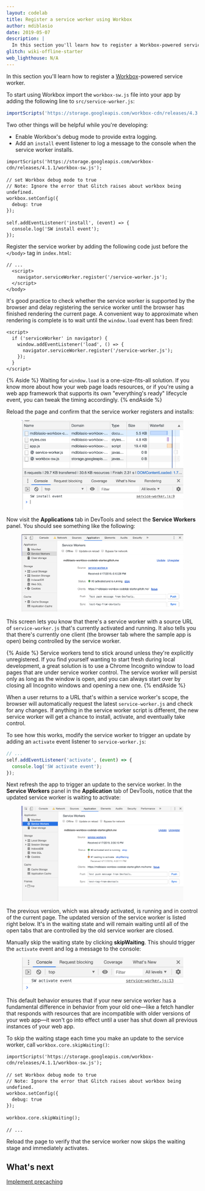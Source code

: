 ```yaml
---
layout: codelab
title: Register a service worker using Workbox
author: mdiblasio
date: 2019-05-07
description: |
  In this section you'll learn how to register a Workbox-powered service worker.
glitch: wiki-offline-starter
web_lighthouse: N/A
---
```


In this section you'll learn how to register a [Workbox](https://developers.google.com/web/tools/workbox/)-powered service worker.

To start using Workbox import the `workbox-sw.js` file into your app by adding
the following line to `src/service-worker.js`:

```js
importScripts('https://storage.googleapis.com/workbox-cdn/releases/4.3.0/workbox-sw.js');
```

Two other things will be helpful while you're developing:
+  Enable Workbox's debug mode to provide extra logging.
+  Add an `install` event listener to log a message to the console
   when the service worker installs.

```js/2-10
importScripts('https://storage.googleapis.com/workbox-cdn/releases/4.1.1/workbox-sw.js');

// set Workbox debug mode to true
// Note: Ignore the error that Glitch raises about workbox being undefined.
workbox.setConfig({
  debug: true
});

self.addEventListener('install', (event) => {
  console.log('SW install event');
});
```

Register the service worker by adding the following code just before the
`</body>` tag in `index.html`:

```html/1-3
// ...
  <script>
    navigator.serviceWorker.register('/service-worker.js');
  </script>
</body>
```

It's good practice to check whether the service worker is supported by
the browser and delay registering the service worker until the browser has
finished rendering the current page. A convenient way to approximate when
rendering is complete is to wait until the `window.load` event has been fired:

```html/1-5
<script>
  if ('serviceWorker' in navigator) {
    window.addEventListener('load', () => {
      navigator.serviceWorker.register('/service-worker.js');
    });
  }
</script>
```

{% Aside %}
Waiting for `window.load` is a one-size-fits-all solution. If you know more
about how your web page loads resources, or if you're using a web app framework
that supports its own "everything's ready" lifecycle event, you can tweak the
timing accordingly.
{% endAside %}

Reload the page and confirm that the service worker registers and installs:

<figure class="w-figure w-figure--center">
  <img class="w-screenshot" src="./service-worker-installed.png" alt="A
  screenshot of Chrome DevTools showing that the service worker has registered
  and installed.">
</figure>

Now visit the __Applications__ tab in DevTools and select the
__Service Workers__ panel. You should see something like the following:

<figure class="w-figure w-figure--center">
  <img class="w-screenshot" src="./service-worker-running.png" alt="A
  screenshot of Chrome DevTools showing that the service worker is running.">
</figure>

This screen lets you know that there's a service worker with a source URL of
`service-worker.js` that's currently activated and running. It also tells you
that there's currently one client (the browser tab where the sample app is open)
being controlled by the service worker.

{% Aside %}
Service workers tend to stick around unless they're explicitly unregistered.
If you find yourself wanting to start fresh during local development, a great
solution is to use a Chrome Incognito window to load pages that are
under service worker control. The service worker will persist only as long as
the window is open, and you can always start over by closing all Incognito
windows and opening a new one.
{% endAside %}

When a user returns to a URL that's within a service worker's scope,
the browser will automatically request the latest `service-worker.js` and check
for any changes. If anything in the service worker script is different, the new
service worker will get a chance to install, activate, and eventually take
control.

To see how this works, modify the service worker to trigger an update by adding
an `activate` event listener to `service-worker.js`:

```js
// ...
self.addEventListener('activate', (event) => {
  console.log('SW activate event');
});
```

Next refresh the app to trigger an update to the service worker. In the
__Service Workers__ panel in the __Application__ tab of DevTools, notice that
the updated service worker is waiting to activate:

<figure class="w-figure w-figure--center">
  <img class="w-screenshot" src="./updated-service-worker.png" alt="A
  screenshot of Chrome DevTools showing that the service worker has been
  updated.">
</figure>

The previous version, which was already activated, is running and in control of
the current page. The updated version of the service worker is listed right
below. It's in the waiting state and will remain waiting until all of the
open tabs that are controlled by the old service worker are closed.

Manually skip the waiting state by clicking __skipWaiting__. This should
trigger the `activate` event and log a message to the console:

<figure class="w-figure w-figure--center">
  <img class="w-screenshot" src="./service-worker-activated.png" alt="A
  screenshot of Chrome DevTools showing that the service worker has been
  activated.">
</figure>

This default behavior ensures that if your new service worker has a fundamental
difference in behavior from your old one—like a fetch handler that responds
with resources that are incompatible with older versions of your web app—it
won't go into effect until a user has shut down all previous instances of your
web app.

To skip the waiting stage each time you make an update to the service worker,
call `workbox.core.skipWaiting()`:

```js/8
importScripts('https://storage.googleapis.com/workbox-cdn/releases/4.1.1/workbox-sw.js');

// set Workbox debug mode to true
// Note: Ignore the error that Glitch raises about workbox being undefined.
workbox.setConfig({
  debug: true
});

workbox.core.skipWaiting();

// ...
```

Reload the page to verify that the service worker now skips the waiting stage
and immediately activates.

## What's next
[Implement precaching](../codelab-reliability-precaching/)
